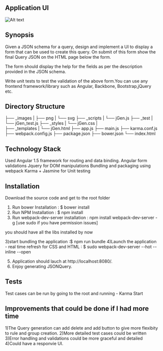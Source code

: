 
## Application UI

![Alt text](https://cloud.githubusercontent.com/assets/6621843/22671199/de1c342a-ec81-11e6-8753-58881a1ed220.png "App screen shot")

## Synopsis

Given a JSON schema for a query, design and implement a UI to display a form that can be used to create this query. On submit of this form show the final Query JSON on the HTML page below the form.

The form should display the help for the fields as per the description provided in the JSON schema.

Write unit tests to test the validation of the above form.You can use any frontend framework/library such as Angular, Backbone, Bootstrap,jQuery etc.

## Directory Structure

├── _images
|   ├── png
|   └── svg
├── _scripts
|    └── jGen.js
├── _test
|    └── jGen_test.js
├── _styles
|    └── jGen.css
|   
├── _templates
|    └── jGen.html
├── app.js
├── main.js
├── karma.conf.js
├── webpack.config.js
├── package.json
├── bower.json
└── index.html


## Technology Stack

Used Angular 1.5 framework for routing and data binding.
Angular form validations
Jquery for DOM manipulations
Bundling and packaging using webpack
Karma + Jasmine for Unit testing

## Installation

Download the source code and get to the root folder
1) Run bower Installation :  $ bower install
2) Run NPM Installation :  $ npm install
3) Run webpack-dev-server installation : npm install webpack-dev-server -g [use sudo if you have permission issues]

you should have all the libs installed by now

3)start bundling the application :$ npm run bundle
4)Launch the application - real time refresh for CSS and HTML : $ sudo webpack-dev-server --hot --inline --open

5) Application should lauch at http://localhost:8080/.
6) Enjoy generating JSONQuery.

## Tests

Test cases can be run by going to the root and running - Karma Start

## Improvements that could be done if I had more time

1)The Query generation can add delete and add button to give more flexibity to rule and group creation.
2)More detailed test cases could be written
3)Error handling and validations could be more graceful and detailed
4)Could have a responvie UI.
